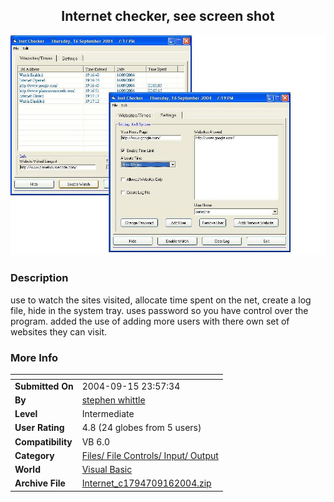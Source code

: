 ﻿<div align="center">

## Internet checker, see screen shot

<img src="PIC2004916183791065.JPG">
</div>

### Description

use to watch the sites visited, allocate time spent on the net, create a log file, hide in the system tray. uses password so you have control over the program. added the use of adding more users with there own set of websites they can visit.
 
### More Info
 


<span>             |<span>
---                |---
**Submitted On**   |2004-09-15 23:57:34
**By**             |[stephen whittle](https://github.com/Planet-Source-Code/PSCIndex/blob/master/ByAuthor/stephen-whittle.md)
**Level**          |Intermediate
**User Rating**    |4.8 (24 globes from 5 users)
**Compatibility**  |VB 6\.0
**Category**       |[Files/ File Controls/ Input/ Output](https://github.com/Planet-Source-Code/PSCIndex/blob/master/ByCategory/files-file-controls-input-output__1-3.md)
**World**          |[Visual Basic](https://github.com/Planet-Source-Code/PSCIndex/blob/master/ByWorld/visual-basic.md)
**Archive File**   |[Internet\_c1794709162004\.zip](https://github.com/Planet-Source-Code/stephen-whittle-internet-checker-see-screen-shot__1-56221/archive/master.zip)








